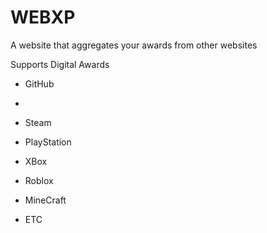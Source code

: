 # WEBXP
A website that aggregates your awards from other websites

Supports Digital Awards

- GitHub

- 
- Steam
- PlayStation
- XBox

- Roblox
- MineCraft
- ETC
